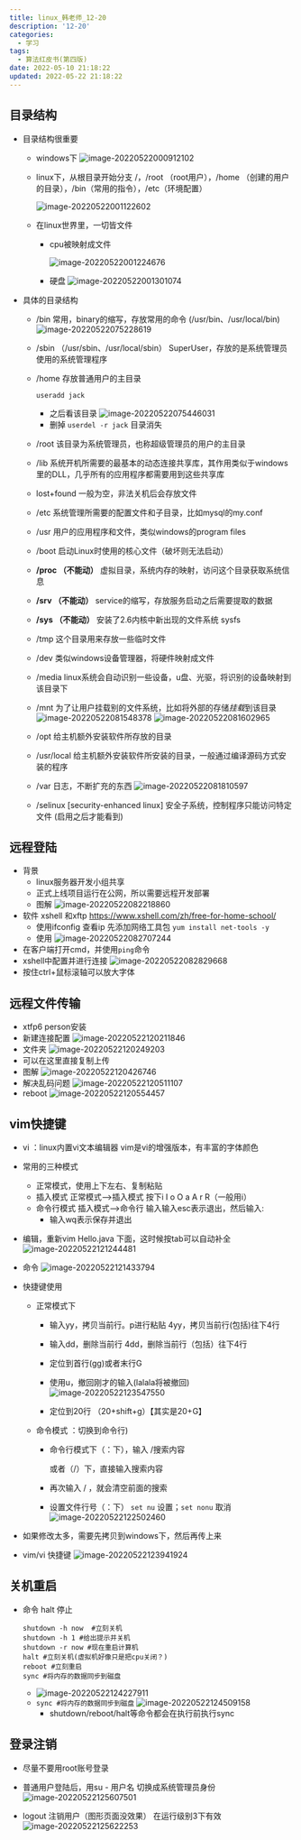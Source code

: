 ```yaml
---
title: linux_韩老师_12-20
description: '12-20'
categories:
  - 学习
tags:
  - 算法红皮书(第四版)
date: 2022-05-10 21:18:22
updated: 2022-05-22 21:18:22
---
```


## 目录结构

- 目录结构很重要

  - windows下
    ![image-20220522000912102](https://raw.githubusercontent.com/lwmfjc/lwmfjc.github.io.resource/main/img/image-20220522000912102.png)

  - linux下，从根目录开始分支
    /，/root （root用户），/home （创建的用户的目录），/bin（常用的指令），/etc（环境配置）

    ![image-20220522001122602](https://raw.githubusercontent.com/lwmfjc/lwmfjc.github.io.resource/main/img/image-20220522001122602.png)

  - 在linux世界里，一切皆文件

    - cpu被映射成文件

      ![image-20220522001224676](https://raw.githubusercontent.com/lwmfjc/lwmfjc.github.io.resource/main/img/image-20220522001224676.png)

    - 硬盘
      ![image-20220522001301074](https://raw.githubusercontent.com/lwmfjc/lwmfjc.github.io.resource/main/img/image-20220522001301074.png)

- 具体的目录结构

  - /bin 常用，binary的缩写，存放常用的命令
    (/usr/bin、/usr/local/bin)
    ![image-20220522075228619](https://raw.githubusercontent.com/lwmfjc/lwmfjc.github.io.resource/main/img/image-20220522075228619.png)

  - /sbin （/usr/sbin、/usr/local/sbin）
    SuperUser，存放的是系统管理员使用的系统管理程序

  - /home 存放普通用户的主目录

    ```shell
    useradd jack
    ```

    - 之后看该目录
      ![image-20220522075446031](https://raw.githubusercontent.com/lwmfjc/lwmfjc.github.io.resource/main/img/image-20220522075446031.png)
    - 删掉 ```userdel -r jack```
      目录消失

  - /root 该目录为系统管理员，也称超级管理员的用户的主目录

  - /lib 系统开机所需要的最基本的动态连接共享库，其作用类似于windows里的DLL，几乎所有的应用程序都需要用到这些共享库

  - lost+found 一般为空，非法关机后会存放文件

  - /etc 系统管理所需要的配置文件和子目录，比如mysql的my.conf

  - /usr 用户的应用程序和文件，类似windows的program files

  - /boot 启动Linux时使用的核心文件（破坏则无法启动）

  - **/proc （不能动）** 虚拟目录，系统内存的映射，访问这个目录获取系统信息

  - **/srv （不能动）** service的缩写，存放服务启动之后需要提取的数据

  - **/sys （不能动）** 安装了2.6内核中新出现的文件系统 sysfs

  - /tmp 这个目录用来存放一些临时文件

  - /dev 类似windows设备管理器，将硬件映射成文件

  - /media linux系统会自动识别一些设备，u盘、光驱，将识别的设备映射到该目录下

  - /mnt 为了让用户挂载别的文件系统，比如将外部的存储*挂载*到该目录
    ![image-20220522081548378](https://raw.githubusercontent.com/lwmfjc/lwmfjc.github.io.resource/main/img/image-20220522081548378.png)
    ![image-20220522081602965](https://raw.githubusercontent.com/lwmfjc/lwmfjc.github.io.resource/main/img/image-20220522081602965.png)

  - /opt 给主机额外安装软件所存放的目录

  - /usr/local 给主机额外安装软件所安装的目录，一般通过编译源码方式安装的程序

  - /var 日志，不断扩充的东西
    ![image-20220522081810597](https://raw.githubusercontent.com/lwmfjc/lwmfjc.github.io.resource/main/img/image-20220522081810597.png)

  - /selinux [security-enhanced linux]
    安全子系统，控制程序只能访问特定文件
    (启用之后才能看到)

## 远程登陆

- 背景
  - linux服务器开发小组共享
  - 正式上线项目运行在公网，所以需要远程开发部署
  - 图解
    ![image-20220522082218860](https://raw.githubusercontent.com/lwmfjc/lwmfjc.github.io.resource/main/img/image-20220522082218860.png)
- 软件 xshell 和xftp
  https://www.xshell.com/zh/free-for-home-school/
  - 使用ifconfig 查看ip
    先添加网络工具包
    ```yum install net-tools -y```
  - 使用
    ![image-20220522082707244](https://raw.githubusercontent.com/lwmfjc/lwmfjc.github.io.resource/main/img/image-20220522082707244.png)
- 在客户端打开cmd，并使用```ping```命令
- xshell中配置并进行连接
  ![image-20220522082829668](https://raw.githubusercontent.com/lwmfjc/lwmfjc.github.io.resource/main/img/image-20220522082829668.png)
- 按住ctrl+鼠标滚轴可以放大字体

## 远程文件传输

- xtfp6 person安装
- 新建连接配置
  ![image-20220522120211846](https://raw.githubusercontent.com/lwmfjc/lwmfjc.github.io.resource/main/img/image-20220522120211846.png)
- 文件夹
  ![image-20220522120249203](https://raw.githubusercontent.com/lwmfjc/lwmfjc.github.io.resource/main/img/image-20220522120249203.png)
- 可以在这里直接复制上传
- 图解
  ![image-20220522120426746](https://raw.githubusercontent.com/lwmfjc/lwmfjc.github.io.resource/main/img/image-20220522120426746.png)
- 解决乱码问题
  ![image-20220522120511107](https://raw.githubusercontent.com/lwmfjc/lwmfjc.github.io.resource/main/img/image-20220522120511107.png)
- reboot
  ![image-20220522120554457](https://raw.githubusercontent.com/lwmfjc/lwmfjc.github.io.resource/main/img/image-20220522120554457.png)

## vim快捷键

- vi ：linux内置vi文本编辑器
  vim是vi的增强版本，有丰富的字体颜色

- 常用的三种模式

  - 正常模式，使用上下左右、复制粘贴
  - 插入模式
    正常模式-->插入模式
    按下i I o O a A r R（一般用i）
  - 命令行模式
    插入模式-->命令行 输入输入esc表示退出，然后输入: 
    - 输入wq表示保存并退出

- 编辑，重新vim Hello.java
  下面，这时候按tab可以自动补全
  ![image-20220522121244481](https://raw.githubusercontent.com/lwmfjc/lwmfjc.github.io.resource/main/img/image-20220522121244481.png)

- 命令
  ![image-20220522121433794](https://raw.githubusercontent.com/lwmfjc/lwmfjc.github.io.resource/main/img/image-20220522121433794.png)

- 快捷键使用

  - 正常模式下

    - 输入yy，拷贝当前行。p进行粘贴
      4yy，拷贝当前行(包括)往下4行

    - 输入dd，删除当前行
      4dd，删除当前行（包括）往下4行

    - 定位到首行(gg)或者末行G 

    - 使用u，撤回刚才的输入(lalala将被撤回)
      ![image-20220522123547550](https://raw.githubusercontent.com/lwmfjc/lwmfjc.github.io.resource/main/img/image-20220522123547550.png)

    - 定位到20行 （20+shift+g）【其实是20+G】

      

  - 命令模式  ：切换到命令行)

    - 命令行模式下（：下），输入 /搜索内容

      或者（/）下，直接输入搜索内容

    - 再次输入 / ，就会清空前面的搜索

    - 设置文件行号（：下） ```set nu``` 设置；```set nonu``` 取消
      ![image-20220522122502460](https://raw.githubusercontent.com/lwmfjc/lwmfjc.github.io.resource/main/img/image-20220522122502460.png)

- 如果修改太多，需要先拷贝到windows下，然后再传上来

- vim/vi 快捷键
  ![image-20220522123941924](https://raw.githubusercontent.com/lwmfjc/lwmfjc.github.io.resource/main/img/image-20220522123941924.png)

  

## 关机重启

- 命令 halt 停止

  ```shell
  shutdown -h now  #立刻关机
  shutdown -h 1 #给出提示并关机
  shutdown -r now #现在重启计算机
  halt #立刻关机(虚拟机好像只是把cpu关闭？)
  reboot #立刻重启
  sync #将内存的数据同步到磁盘
  ```

  - 
    ![image-20220522124227911](https://raw.githubusercontent.com/lwmfjc/lwmfjc.github.io.resource/main/img/image-20220522124227911.png)
  - ```sync #将内存的数据同步到磁盘```
    ![image-20220522124509158](https://raw.githubusercontent.com/lwmfjc/lwmfjc.github.io.resource/main/img/image-20220522124509158.png)
    - shutdown/reboot/halt等命令都会在执行前执行sync

## 登录注销

- 尽量不要用root账号登录

- 普通用户登陆后，用su - 用户名   切换成系统管理员身份
  ![image-20220522125607501](https://raw.githubusercontent.com/lwmfjc/lwmfjc.github.io.resource/main/img/image-20220522125607501.png)

- logout 注销用户（图形页面没效果）
  在运行级别3下有效
  ![image-20220522125622253](https://raw.githubusercontent.com/lwmfjc/lwmfjc.github.io.resource/main/img/image-20220522125622253.png)

  

